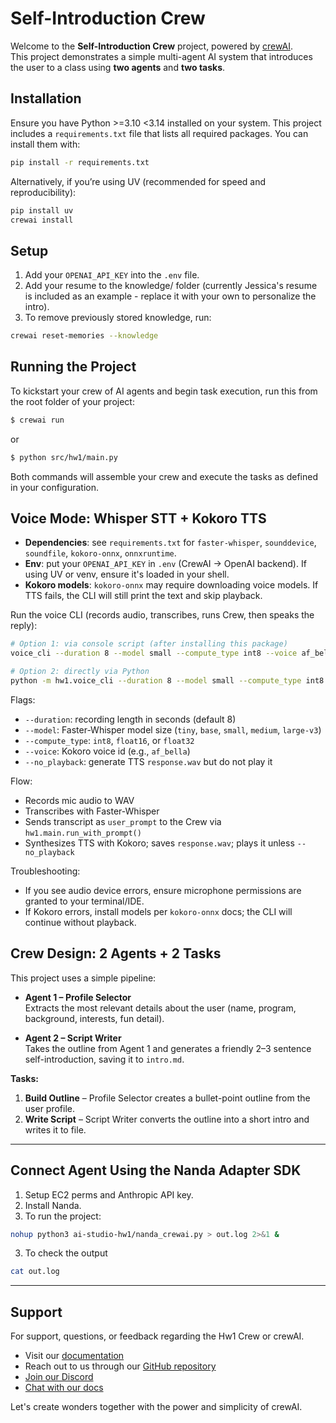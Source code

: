 # Self-Introduction Crew

Welcome to the **Self-Introduction Crew** project, powered by [crewAI](https://crewai.com).  
This project demonstrates a simple multi-agent AI system that introduces the user to a class using **two agents** and **two tasks**.

## Installation

Ensure you have Python >=3.10 <3.14 installed on your system. This project includes a `requirements.txt` file that lists all required packages. You can install them with:
```bash
pip install -r requirements.txt
```
Alternatively, if you’re using UV (recommended for speed and reproducibility):
```bash
pip install uv
crewai install
```

## Setup

1. Add your `OPENAI_API_KEY` into the `.env` file.
2. Add your resume to the knowledge/ folder (currently Jessica's resume is included as an example - replace it with your own to personalize the intro).
3. To remove previously stored knowledge, run:
```bash
crewai reset-memories --knowledge
```
   
## Running the Project

To kickstart your crew of AI agents and begin task execution, run this from the root folder of your project:

```bash
$ crewai run
```
or
```bash
$ python src/hw1/main.py
```

Both commands will assemble your crew and execute the tasks as defined in your configuration.


## Voice Mode: Whisper STT + Kokoro TTS

- **Dependencies**: see `requirements.txt` for `faster-whisper`, `sounddevice`, `soundfile`, `kokoro-onnx`, `onnxruntime`.
- **Env**: put your `OPENAI_API_KEY` in `.env` (CrewAI -> OpenAI backend). If using UV or venv, ensure it's loaded in your shell.
- **Kokoro models**: `kokoro-onnx` may require downloading voice models. If TTS fails, the CLI will still print the text and skip playback.

Run the voice CLI (records audio, transcribes, runs Crew, then speaks the reply):

```bash
# Option 1: via console script (after installing this package)
voice_cli --duration 8 --model small --compute_type int8 --voice af_bella

# Option 2: directly via Python
python -m hw1.voice_cli --duration 8 --model small --compute_type int8 --voice af_bella
```

Flags:
- `--duration`: recording length in seconds (default 8)
- `--model`: Faster-Whisper model size (`tiny`, `base`, `small`, `medium`, `large-v3`)
- `--compute_type`: `int8`, `float16`, or `float32`
- `--voice`: Kokoro voice id (e.g., `af_bella`)
- `--no_playback`: generate TTS `response.wav` but do not play it

Flow:
- Records mic audio to WAV
- Transcribes with Faster-Whisper
- Sends transcript as `user_prompt` to the Crew via `hw1.main.run_with_prompt()`
- Synthesizes TTS with Kokoro; saves `response.wav`; plays it unless `--no_playback`

Troubleshooting:
- If you see audio device errors, ensure microphone permissions are granted to your terminal/IDE.
- If Kokoro errors, install models per `kokoro-onnx` docs; the CLI will continue without playback.


## Crew Design: 2 Agents + 2 Tasks

This project uses a simple pipeline:

- **Agent 1 – Profile Selector**  
  Extracts the most relevant details about the user (name, program, background, interests, fun detail).

- **Agent 2 – Script Writer**  
  Takes the outline from Agent 1 and generates a friendly 2–3 sentence self-introduction, saving it to `intro.md`.

**Tasks:**

1. **Build Outline** – Profile Selector creates a bullet-point outline from the user profile.  
2. **Write Script** – Script Writer converts the outline into a short intro and writes it to file.  

---
## Connect Agent Using the Nanda Adapter SDK
1. Setup EC2 perms and Anthropic API key.
2. Install Nanda.
3. To run the project:
```bash
nohup python3 ai-studio-hw1/nanda_crewai.py > out.log 2>&1 &
```
3. To check the output
```bash
cat out.log
```


---

## Support

For support, questions, or feedback regarding the Hw1 Crew or crewAI.
- Visit our [documentation](https://docs.crewai.com)
- Reach out to us through our [GitHub repository](https://github.com/joaomdmoura/crewai)
- [Join our Discord](https://discord.com/invite/X4JWnZnxPb)
- [Chat with our docs](https://chatg.pt/DWjSBZn)

Let's create wonders together with the power and simplicity of crewAI.
